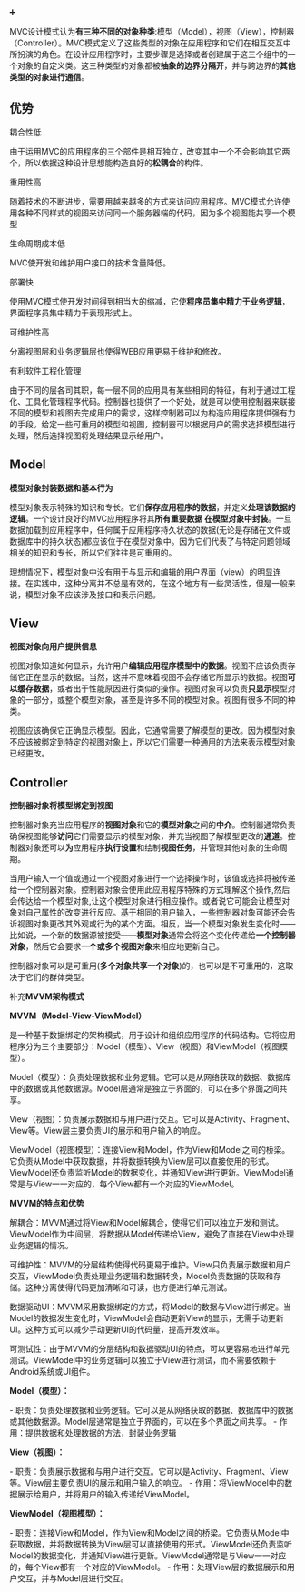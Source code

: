 ➕

MVC设计模式认为**有三种不同的对象种类**:模型（Model），视图（View），控制器（Controller）。MVC模式定义了这些类型的对象在应用程序和它们在相互交互中所扮演的角色。在设计应用程序时，主要步骤是选择或者创建属于这三个组中的一个对象的自定义类。这三种类型的对象都被**抽象的边界分隔开**，并与跨边界的**其他类型的对象进行通信**。



## 优势

耦合性低

由于运用MVC的应用程序的三个部件是相互独立，改变其中一个不会影响其它两个，所以依据这种设计思想能构造良好的**松耦合**的构件。

重用性高

随着技术的不断进步，需要用越来越多的方式来访问应用程序。MVC模式允许使用各种不同样式的视图来访问同一个服务器端的代码，因为多个视图能共享一个模型

生命周期成本低

MVC使开发和维护用户接口的技术含量降低。

部署快

使用MVC模式使开发时间得到相当大的缩减，它使**程序员集中精力于业务逻辑**，界面程序员集中精力于表现形式上。

可维护性高

分离视图层和业务逻辑层也使得WEB应用更易于维护和修改。

有利软件工程化管理

由于不同的层各司其职，每一层不同的应用具有某些相同的特征，有利于通过工程化、工具化管理程序代码。控制器也提供了一个好处，就是可以使用控制器来联接不同的模型和视图去完成用户的需求，这样控制器可以为构造应用程序提供强有力的手段。给定一些可重用的模型和视图，控制器可以根据用户的需求选择模型进行处理，然后选择视图将处理结果显示给用户。





## Model

**模型对象封装数据和基本行为**

模型对象表示特殊的知识和专长。它们**保存应用程序的数据**，并定义**处理该数据的逻辑**。一个设计良好的MVC应用程序将其**所有重要数据 在模型对象中封装**。一旦数据加载到应用程序中，任何属于应用程序持久状态的数据(无论是存储在文件或数据库中的持久状态)都应该位于在模型对象中。因为它们代表了与特定问题领域相关的知识和专长，所以它们往往是可重用的。

理想情况下，模型对象中没有用于与显示和编辑的用户界面（view）的明显连接。在实践中，这种分离并不总是有效的，在这个地方有一些灵活性，但是一般来说，模型对象不应该涉及接口和表示问题。



## View

**视图对象向用户提供信息**

视图对象知道如何显示，允许用户**编辑应用程序模型中的数据**。视图不应该负责存储它正在显示的数据。当然，这并不意味着视图不会存储它所显示的数据。视图**可以缓存数据**，或者出于性能原因进行类似的操作。视图对象可以负责**只显示**模型对象的一部分，或整个模型对象，甚至是许多不同的模型对象。视图有很多不同的种类。

视图应该确保它正确显示模型。因此，它通常需要了解模型的更改。因为模型对象不应该被绑定到特定的视图对象上，所以它们需要一种通用的方法来表示模型对象已经更改。



## Controller

**控制器对象将模型绑定到视图**

控制器对象充当应用程序的**视图对象**和它的**模型对象**之间的**中介**。控制器通常负责确保视图能够**访问**它们需要显示的模型对象，并充当视图了解模型更改的**通道**。控制器对象还可以**为**应用程序**执行设置**和绘制**视图任务**，并管理其他对象的生命周期。

当用户输入一个值或通过一个视图对象进行一个选择操作时，该值或选择将被传递给一个控制器对象。控制器对象会使用此应用程序特殊的方式理解这个操作,然后会传达给一个模型对象,让这个模型对象进行相应操作。或者说它可能会让模型对象对自己属性的改变进行反应。基于相同的用户输入，一些控制器对象可能还会告诉视图对象更改其外观或行为的某个方面。相反，当一个模型对象发生变化时——比如说，一个新的数据源被接受——**模型对象**通常会将这个变化传递给**一个控制器对象**，然后它会要求**一个或多个视图对象**来相应地更新自己。

控制器对象可以是可重用(**多个对象共享一个对象**)的，也可以是不可重用的，这取决于它们的群体类型。





补充**MVVM架构模式**

**MVVM（Model-View-ViewModel）**

是一种基于数据绑定的架构模式，用于设计和组织应用程序的代码结构。它将应用程序分为三个主要部分：Model（模型）、View（视图）和ViewModel（视图模型）。

Model（模型）：负责处理数据和业务逻辑。它可以是从网络获取的数据、数据库中的数据或其他数据源。Model层通常是独立于界面的，可以在多个界面之间共享。

View（视图）：负责展示数据和与用户进行交互。它可以是Activity、Fragment、View等。View层主要负责UI的展示和用户输入的响应。

ViewModel（视图模型）：连接View和Model，作为View和Model之间的桥梁。它负责从Model中获取数据，并将数据转换为View层可以直接使用的形式。ViewModel还负责监听Model的数据变化，并通知View进行更新。ViewModel通常是与View一一对应的，每个View都有一个对应的ViewModel。

**MVVM的特点和优势**

解耦合：MVVM通过将View和Model解耦合，使得它们可以独立开发和测试。ViewModel作为中间层，将数据从Model传递给View，避免了直接在View中处理业务逻辑的情况。

可维护性：MVVM的分层结构使得代码更易于维护。View只负责展示数据和用户交互，ViewModel负责处理业务逻辑和数据转换，Model负责数据的获取和存储。这种分离使得代码更加清晰和可读，也方便进行单元测试。

数据驱动UI：MVVM采用数据绑定的方式，将Model的数据与View进行绑定。当Model的数据发生变化时，ViewModel会自动更新View的显示，无需手动更新UI。这种方式可以减少手动更新UI的代码量，提高开发效率。

可测试性：由于MVVM的分层结构和数据驱动UI的特点，可以更容易地进行单元测试。ViewModel中的业务逻辑可以独立于View进行测试，而不需要依赖于Android系统或UI组件。



**Model（模型）：**

\- 职责：负责处理数据和业务逻辑。它可以是从网络获取的数据、数据库中的数据或其他数据源。Model层通常是独立于界面的，可以在多个界面之间共享。 - 作用：提供数据和处理数据的方法，封装业务逻辑

**View（视图）：**

\- 职责：负责展示数据和与用户进行交互。它可以是Activity、Fragment、View等。View层主要负责UI的展示和用户输入的响应。 - 作用：将ViewModel中的数据展示给用户，并将用户的输入传递给ViewModel。

**ViewModel（视图模型）：**

\- 职责：连接View和Model，作为View和Model之间的桥梁。它负责从Model中获取数据，并将数据转换为View层可以直接使用的形式。ViewModel还负责监听Model的数据变化，并通知View进行更新。ViewModel通常是与View一一对应的，每个View都有一个对应的ViewModel。 - 作用：处理View层的数据展示和用户交互，并与Model层进行交互。